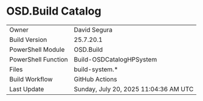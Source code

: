 ﻿# OSD.Build Catalog

| | |
|-|-|
| Owner | David Segura |
| Build Version | 25.7.20.1 |
| PowerShell Module | OSD.Build |
| PowerShell Function | Build-OSDCatalogHPSystem |
| Files | build-system.* |
| Build Workflow | GitHub Actions |
| Last Update | Sunday, July 20, 2025 11:04:36 AM UTC |
